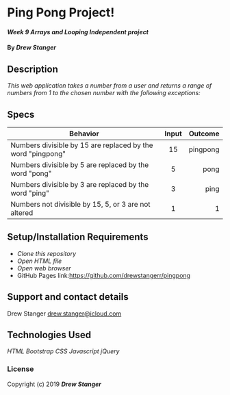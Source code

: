 # Ping Pong Project!

#### _Week 9 Arrays and Looping Independent project_

#### By _Drew Stanger_

## Description

_This web application takes a number from a user and returns a range of numbers from 1 to the chosen number with the following exceptions:_

## Specs
| Behavior        | Input           | Outcome  |
| ------------- |:-------------:| -----:|
| Numbers divisible by 15 are replaced by the word "pingpong"| 15 | pingpong |
| Numbers divisible by 5 are replaced by the word "pong" | 5 | pong
| Numbers divisible by 3 are replaced by the word "ping" | 3 | ping |
| Numbers not divisible by 15, 5, or 3 are not altered| 1 | 1 |

## Setup/Installation Requirements

* _Clone this repository_
* _Open HTML file_
* _Open web browser_
* GitHub Pages link:https://github.com/drewstangerr/pingpong

## Support and contact details

Drew Stanger
drew.stanger@icloud.com

## Technologies Used
_HTML_
_Bootstrap_
_CSS_
_Javascript_
_jQuery_

### License

Copyright (c) 2019 **_Drew Stanger_**
